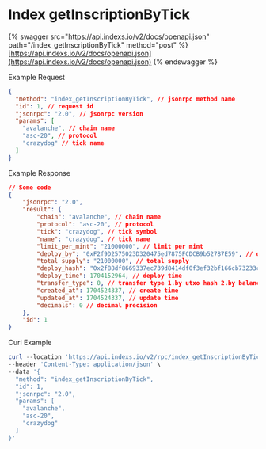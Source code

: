 # Index getInscriptionByTick

{% swagger src="https://api.indexs.io/v2/docs/openapi.json" path="/index_getInscriptionByTick" method="post" %}
[https://api.indexs.io/v2/docs/openapi.json](https://api.indexs.io/v2/docs/openapi.json)
{% endswagger %}

Example Request

```json
{
  "method": "index_getInscriptionByTick", // jsonrpc method name
  "id": 1, // request id
  "jsonrpc": "2.0", // jsonrpc version
  "params": [
    "avalanche", // chain name
    "asc-20", // protocol
    "crazydog" // tick name
  ]
}
```

Example Response

```json
// Some code
{
    "jsonrpc": "2.0",
    "result": {
        "chain": "avalanche", // chain name
        "protocol": "asc-20", // protocol
        "tick": "crazydog", // tick symbol
        "name": "crazydog", // tick name
        "limit_per_mint": "21000000", // limit per mint
        "deploy_by": "0xF2f9D2575023D320475ed7875FCDCB9b52787E59", // deployer address
        "total_supply": "21000000", // total supply
        "deploy_hash": "0x2f88df8669337ec739d8414df0f3ef32bf166cb73233c965e805b7fa54eef1f2", // deploy hash
        "deploy_time": 1704152964, // deploy time
        "transfer_type": 0, // transfer type 1.by utxo hash 2.by balance
        "created_at": 1704524337, // create time
        "updated_at": 1704524337, // update time
        "decimals": 0 // decimal precision
    },
    "id": 1
}
```

Curl Example&#x20;

```powershell
curl --location 'https://api.indexs.io/v2/rpc/index_getInscriptionByTick' \
--header 'Content-Type: application/json' \
--data '{
  "method": "index_getInscriptionByTick",
  "id": 1,
  "jsonrpc": "2.0",
  "params": [
    "avalanche",
    "asc-20",
    "crazydog"
  ]
}'
```
